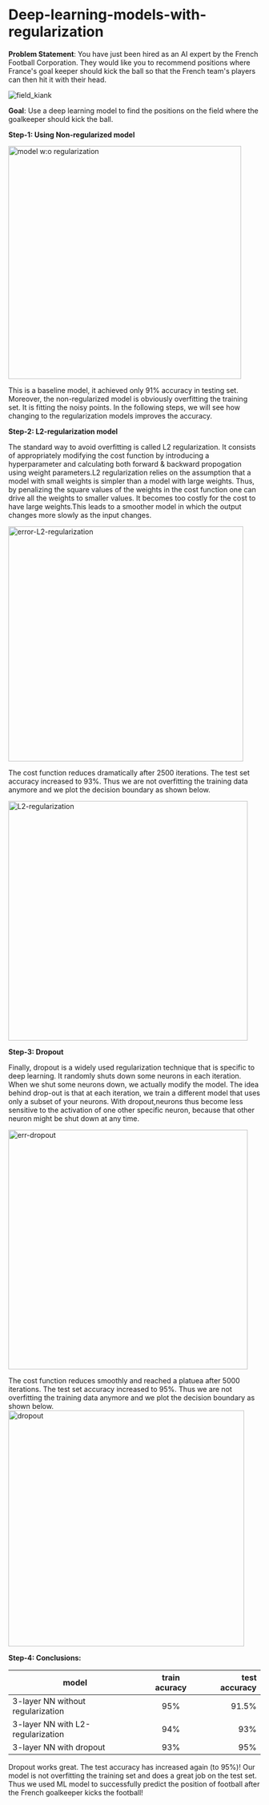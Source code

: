 # Deep-learning-models-with-regularization
**Problem Statement**: You have just been hired as an AI expert by the French Football Corporation. They would like you to recommend positions where
France's goal keeper should kick the ball so that the French team's players can then hit it with their head.

![field_kiank](https://user-images.githubusercontent.com/63168221/103189302-07535f80-489a-11eb-8061-01847ebd6d0f.png)

**Goal**: Use a deep learning model to find the positions on the field where the goalkeeper should kick the ball.

**Step-1: Using Non-regularized model**

<img width="465" alt="model w:o regularization" src="https://user-images.githubusercontent.com/63168221/103189555-2999ad00-489b-11eb-91fe-3da01f6ceae8.png">

This is a baseline model, it achieved only 91% accuracy in testing set. Moreover, the non-regularized model is obviously overfitting the training set. It is fitting the noisy points. In the following steps, we will see how changing to the regularization models improves the accuracy. 


**Step-2: L2-regularization model**

The standard way to avoid overfitting is called L2 regularization. It consists of appropriately modifying the cost function by introducing a hyperparameter and calculating both forward & backward propogation using weight parameters.L2 regularization relies on the assumption that a model with small weights is simpler than a model with large weights. Thus, by penalizing the square
values of the weights in the cost function one can drive all the weights to smaller values. It becomes too costly for the cost to have large weights.This
leads to a smoother model in which the output changes more slowly as the input changes.

<img width="469" alt="error-L2-regularization" src="https://user-images.githubusercontent.com/63168221/103189914-cb6dc980-489c-11eb-99e3-bac9820599b5.png">

The cost function reduces dramatically after 2500 iterations. The test set accuracy increased to 93%.
Thus we are not overfitting the training data anymore and we plot the decision boundary as shown below.

<img width="478" alt="L2-regularization" src="https://user-images.githubusercontent.com/63168221/103190029-3f0fd680-489d-11eb-899c-0636f44a67ce.png">

**Step-3: Dropout**

Finally, dropout is a widely used regularization technique that is specific to deep learning. It randomly shuts down some neurons in each iteration.
When we shut some neurons down, we actually modify the model. The idea behind drop-out is that at each iteration, we train a different model that
uses only a subset of your neurons. With dropout,neurons thus become less sensitive to the activation of one other specific neuron, because that
other neuron might be shut down at any time.

<img width="478" alt="err-dropout" src="https://user-images.githubusercontent.com/63168221/103190379-ab3f0a00-489e-11eb-9ba1-3750647a2a5b.png">

The cost function reduces smoothly and reached a platuea after 5000 iterations. The test set accuracy increased to 95%.
Thus we are not overfitting the training data anymore and we plot the decision boundary as shown below.
<img width="471" alt="dropout" src="https://user-images.githubusercontent.com/63168221/103190448-0244df00-489f-11eb-9fba-5f1a423229a6.png">

**Step-4: Conclusions:**

| model | train acuracy | test accuracy |
| ---------| :-----------:|   ---------: |
| 3-layer NN without regularization | 95%  | 91.5% |
| 3-layer NN with L2-regularization  | 94%  | 93% |
|3-layer NN with dropout  | 93%  |  95% |
  
Dropout works great. The test accuracy has increased again (to 95%)! Our model is not overfitting the training set and does a great job on the test
set. Thus we used ML model to successfully predict the position of football after the French goalkeeper kicks the football!
